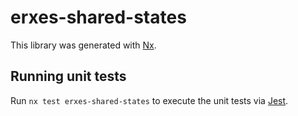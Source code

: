 # erxes-shared-states

This library was generated with [Nx](https://nx.dev).

## Running unit tests

Run `nx test erxes-shared-states` to execute the unit tests via [Jest](https://jestjs.io).
